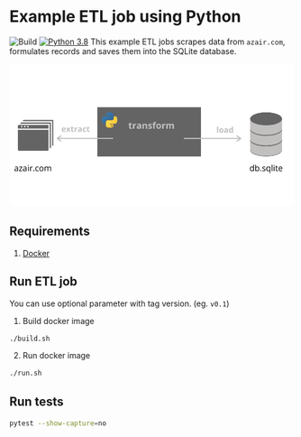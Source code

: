 # Example ETL job using Python
![Build](https://github.com/damklis/etljob/actions/workflows/etljob-ci.yml/badge.svg) [![Python 3.8](https://img.shields.io/badge/python-3.8-blue.svg)](https://www.python.org/downloads/release/python-360/)
This example ETL jobs scrapes data from `azair.com`, formulates records and saves them into the SQLite database.

!["ETL"](./images/etl.png)

## Requirements

1. [Docker](https://www.docker.com/)


## Run ETL job
You can use optional parameter with tag version. (eg. `v0.1`)
1. Build docker image
```sh
./build.sh
```

2. Run docker image
```sh
./run.sh
```


## Run tests

```sh
pytest --show-capture=no 
```